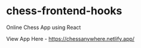 # chess-frontend-hooks
Online Chess App using React 

View App Here - https://chessanywhere.netlify.app/
